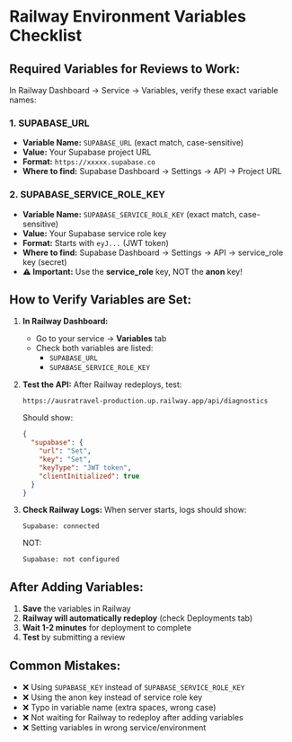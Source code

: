 # Railway Environment Variables Checklist

## Required Variables for Reviews to Work:

In Railway Dashboard → Service → Variables, verify these exact variable names:

### 1. SUPABASE_URL
- **Variable Name:** `SUPABASE_URL` (exact match, case-sensitive)
- **Value:** Your Supabase project URL
- **Format:** `https://xxxxx.supabase.co`
- **Where to find:** Supabase Dashboard → Settings → API → Project URL

### 2. SUPABASE_SERVICE_ROLE_KEY
- **Variable Name:** `SUPABASE_SERVICE_ROLE_KEY` (exact match, case-sensitive)
- **Value:** Your Supabase service role key
- **Format:** Starts with `eyJ...` (JWT token)
- **Where to find:** Supabase Dashboard → Settings → API → service_role key (secret)
- **⚠️ Important:** Use the **service_role** key, NOT the **anon** key!

## How to Verify Variables are Set:

1. **In Railway Dashboard:**
   - Go to your service → **Variables** tab
   - Check both variables are listed:
     - `SUPABASE_URL`
     - `SUPABASE_SERVICE_ROLE_KEY`

2. **Test the API:**
   After Railway redeploys, test:
   ```
   https://ausratravel-production.up.railway.app/api/diagnostics
   ```
   Should show:
   ```json
   {
     "supabase": {
       "url": "Set",
       "key": "Set",
       "keyType": "JWT token",
       "clientInitialized": true
     }
   }
   ```

3. **Check Railway Logs:**
   When server starts, logs should show:
   ```
   Supabase: connected
   ```
   NOT:
   ```
   Supabase: not configured
   ```

## After Adding Variables:

1. **Save** the variables in Railway
2. **Railway will automatically redeploy** (check Deployments tab)
3. **Wait 1-2 minutes** for deployment to complete
4. **Test** by submitting a review

## Common Mistakes:

- ❌ Using `SUPABASE_KEY` instead of `SUPABASE_SERVICE_ROLE_KEY`
- ❌ Using the anon key instead of service role key
- ❌ Typo in variable name (extra spaces, wrong case)
- ❌ Not waiting for Railway to redeploy after adding variables
- ❌ Setting variables in wrong service/environment

